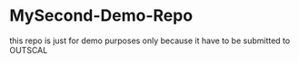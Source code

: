 # MySecond-Demo-Repo
this repo is just for demo purposes only because it have to be submitted to OUTSCAL
